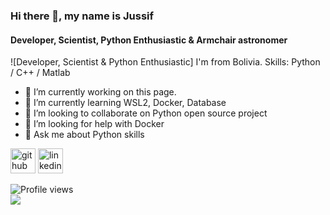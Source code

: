### Hi there 👋, my name is Jussif
#### Developer, Scientist, Python Enthusiastic & Armchair astronomer
![Developer, Scientist & Python Enthusiastic]
I'm from Bolivia. 
Skills: Python / C++ / Matlab

- 🔭 I’m currently working on this page. 
- 🌱 I’m currently learning WSL2, Docker, Database 
- 👯 I’m looking to collaborate on Python open source project 
- 🤔 I’m looking for help with Docker 
- 💬 Ask me about Python skills 


[<img src='https://cdn.jsdelivr.net/npm/simple-icons@3.0.1/icons/github.svg' alt='github' height='40'>](https://github.com/Jussif)  [<img src='https://cdn.jsdelivr.net/npm/simple-icons@3.0.1/icons/linkedin.svg' alt='linkedin' height='40'>](https://www.linkedin.com/in/jussif-abularach-arnez/)  

![Profile views](https://gpvc.arturio.dev/Jussif)  
![](https://github.com/Jussif/Jussif/blob/main/15_Anniversary_Hubble_The%20Whirlpool%20Galaxy.jpg)


